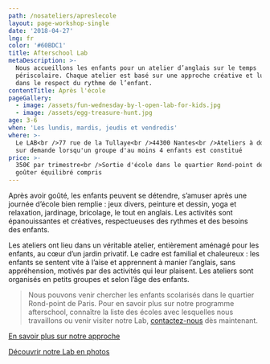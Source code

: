 ```yaml
---
path: /nosateliers/apreslecole
layout: page-workshop-single
date: '2018-04-27'
lng: fr
color: '#60BDC1'
title: Afterschool Lab
metaDescription: >-
  Nous accueillons les enfants pour un atelier d’anglais sur le temps
  périscolaire. Chaque atelier est basé sur une approche créative et ludique et
  dans le respect du rythme de l’enfant.  
contentTitle: Après l'école
pageGallery:
  - image: /assets/fun-wednesday-by-l-open-lab-for-kids.jpg
  - image: /assets/egg-treasure-hunt.jpg
age: 3-6
when: 'Les lundis, mardis, jeudis et vendredis'
where: >-
  Le LAB<br />77 rue de la Tullaye<br />44300 Nantes<br />Ateliers à domicile
  sur demande lorsqu'un groupe d'au moins 4 enfants est constitué
price: >-
  350€ par trimestre<br />Sortie d'école dans le quartier Rond-point de Paris et
  goûter équilibré compris
---
```

Après avoir goûté, les enfants peuvent se détendre, s’amuser après une journée d’école bien remplie : jeux divers, peinture et dessin, yoga et relaxation, jardinage, bricolage, le tout en anglais.  Les activités sont épanouissantes et créatives, respectueuses des rythmes et des besoins des enfants.

Les ateliers ont lieu dans un véritable atelier, entièrement aménagé pour les enfants, au cœur d’un jardin privatif. Le cadre est familial et chaleureux : les enfants se sentent vite à l’aise et apprennent à manier l’anglais, sans appréhension, motivés par des activités qui leur plaisent. Les ateliers sont organisés en petits groupes et selon l’âge des enfants. 

> Nous pouvons venir chercher les enfants scolarisés dans le quartier Rond-point de Paris. Pour en savoir plus sur notre programme afterschool, connaître la liste des écoles avec lesquelles nous travaillons ou venir visiter notre Lab, [contactez-nous](/contact) dès maintenant. 

[En savoir plus sur notre approche](/pedagogie) 

[Découvrir notre Lab en photos](/nosateliers/#lab)
